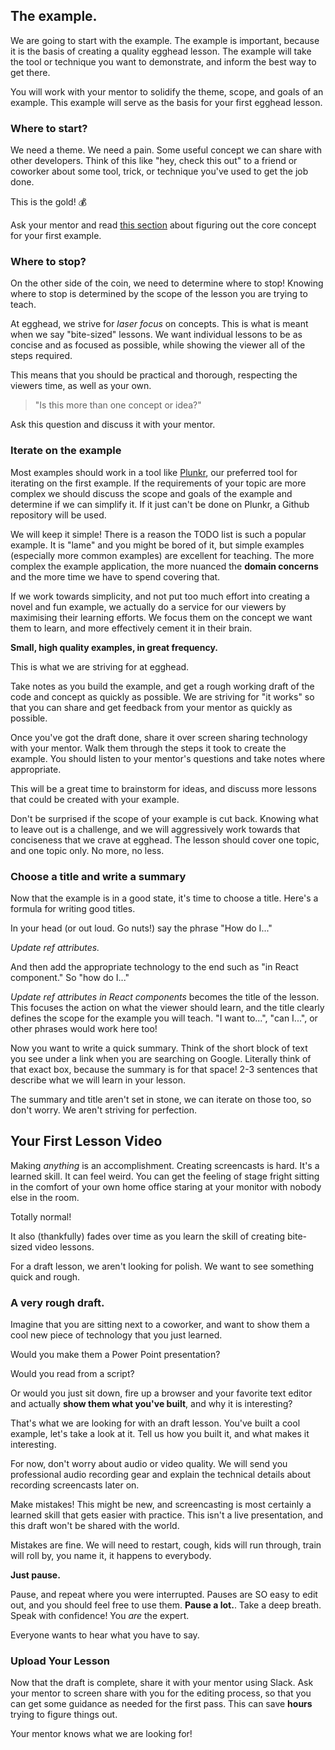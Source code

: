 ## The example.

We are going to start with the example. The example is important, because it is the basis of creating a quality egghead lesson. The example will take the tool or technique you want to demonstrate, and inform the best way to get there.

You will work with your mentor to solidify the theme, scope, and goals of an example. This example will serve as the basis for your first egghead lesson.

### Where to start?

We need a theme. We need a pain. Some useful concept we can share with other developers. Think of this like "hey, check this out" to a friend or coworker about some tool, trick, or technique you've used to get the job done.

This is the gold! 💰

Ask your mentor and read [this section](../02-creating-lessons/ideas.md) about figuring out the core concept for your first example.

### Where to stop?

On the other side of the coin, we need to determine where to stop! Knowing where to stop is determined by the scope of the lesson you are trying to teach.

At egghead, we strive for _laser focus_ on concepts. This is what is meant when we say "bite-sized" lessons. We want individual lessons to be as concise and as focused as possible, while showing the viewer all of the steps required.

This means that you should be practical and thorough, respecting the viewers time, as well as your own.

> "Is this more than one concept or idea?"

Ask this question and discuss it with your mentor.

### Iterate on the example

Most examples should work in a tool like [Plunkr](https://plnkr.co/), our preferred tool for iterating on the first example. If the requirements of your topic are more complex we should discuss the scope and goals of the example and determine if we can simplify it. If it just can't be done on Plunkr, a Github repository will be used.

We will keep it simple! There is a reason the TODO list is such a popular example. It is "lame" and you might be bored of it, but simple examples \(especially more common examples\) are excellent for teaching. The more complex the example application, the more nuanced the **domain concerns** and the more time we have to spend covering that.

If we work towards simplicity, and not put too much effort into creating a novel and fun example, we actually do a service for our viewers by maximising their learning efforts. We focus them on the concept we want them to learn, and more effectively cement it in their brain.

**Small, high quality examples, in great frequency.**

This is what we are striving for at egghead.

Take notes as you build the example, and get a rough working draft of the code and concept as quickly as possible. We are striving for "it works" so that you can share and get feedback from your mentor as quickly as possible.

Once you've got the draft done, share it over screen sharing technology with your mentor. Walk them through the steps it took to create the example. You should listen to your mentor's questions and take notes where appropriate.

This will be a great time to brainstorm for ideas, and discuss more lessons that could be created with your example.

Don't be surprised if the scope of your example is cut back. Knowing what to leave out is a challenge, and we will aggressively work towards that conciseness that we crave at egghead. The lesson should cover one topic, and one topic only. No more, no less.

### **Choose a title and write a summary**

Now that the example is in a good state, it's time to choose a title. Here's a formula for writing good titles.

In your head \(or out loud. Go nuts!\) say the phrase "How do I..."

_Update ref attributes._

And then add the appropriate technology to the end such as "in React component." So "how do I..."

_Update ref attributes in React components_ becomes the title of the lesson. This focuses the action on what the viewer should learn, and the title clearly defines the scope for the example you will teach. "I want to...", "can I...", or other phrases would work here too!

Now you want to write a quick summary. Think of the short block of text you see under a link when you are searching on Google. Literally think of that exact box, because the summary is for that space! 2-3 sentences that describe what we will learn in your lesson.

The summary and title aren't set in stone, we can iterate on those too, so don't worry. We aren't striving for perfection.

## Your First Lesson Video

Making _anything_ is an accomplishment. Creating screencasts is hard. It's a learned skill. It can feel weird. You can get the feeling of stage fright sitting in the comfort of your own home office staring at your monitor with nobody else in the room.

Totally normal!

It also \(thankfully\) fades over time as you learn the skill of creating bite-sized video lessons.

For a draft lesson, we aren't looking for polish. We want to see something quick and rough.

### A very rough draft.

Imagine that you are sitting next to a coworker, and want to show them a cool new piece of technology that you just learned.

Would you make them a Power Point presentation?

Would you read from a script?

Or would you just sit down, fire up a browser and your favorite text editor and actually **show them what you've built**, and why it is interesting?

That's what we are looking for with an draft lesson. You've built a cool example, let's take a look at it. Tell us how you built it, and what makes it interesting.

For now, don't worry about audio or video quality. We will send you professional audio recording gear and explain the technical details about recording screencasts later on.

Make mistakes! This might be new, and screencasting is most certainly a learned skill that gets easier with practice. This isn't a live presentation, and this draft won't be shared with the world.

Mistakes are fine. We will need to restart, cough, kids will run through, train will roll by, you name it, it happens to everybody.

**Just pause.**

Pause, and repeat where you were interrupted. Pauses are SO easy to edit out, and you should feel free to use them. **Pause a lot.**. Take a deep breath. Speak with confidence! You _are_ the expert.

Everyone wants to hear what you have to say.

### Upload Your Lesson

Now that the draft is complete, share it with your mentor using Slack. Ask your mentor to screen share with you for the editing process, so that you can get some guidance as needed for the first pass. This can save **hours** trying to figure things out.

Your mentor knows what we are looking for!

